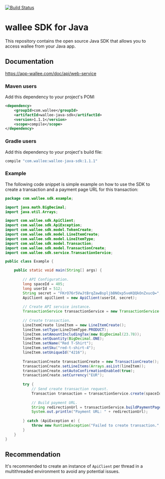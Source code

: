 [![Build Status](https://travis-ci.org/wallee-payment/java-sdk.svg?branch=master)](https://travis-ci.org/wallee-payment/java-sdk)

# wallee SDK for Java

This repository contains the open source Java SDK that allows you to access wallee from your Java app.

## Documentation

https://app-wallee.com/doc/api/web-service

### Maven users

Add this dependency to your project's POM:

```xml
<dependency>
    <groupId>com.wallee</groupId>
    <artifactId>wallee-java-sdk</artifactId>
    <version>1.1.1</version>
    <scope>compile</scope>
</dependency>
```

### Gradle users

Add this dependency to your project's build file:

```groovy
compile "com.wallee:wallee-java-sdk:1.1.1"
```

### Example

The following code snippet is simple example on how to use the SDK to create a transaction and a payment page URL for this transaction:

```java
package com.wallee.sdk.example;

import java.math.BigDecimal;
import java.util.Arrays;

import com.wallee.sdk.ApiClient;
import com.wallee.sdk.ApiException;
import com.wallee.sdk.model.TokenCreate;
import com.wallee.sdk.model.LineItemCreate;
import com.wallee.sdk.model.LineItemType;
import com.wallee.sdk.model.Transaction;
import com.wallee.sdk.model.TransactionCreate;
import com.wallee.sdk.service.TransactionService;

public class Example {

    public static void main(String[] args) {
	
		// API Configuration.
		long spaceId = 405;
		long userId = 512;
		String secret = "FKrO76r5VwJtBrqZawBspljbBNOxp5veKQQkOnZxucQ=";
		ApiClient apiClient = new ApiClient(userId, secret);
	
		// Create API service instance.
		TransactionService transactionService = new TransactionService(apiClient);
	
		// Create transaction.
		LineItemCreate lineItem = new LineItemCreate();
		lineItem.setType(LineItemType.PRODUCT);
		lineItem.setAmountIncludingTax(new BigDecimal(23.78));
		lineItem.setQuantity(BigDecimal.ONE);
		lineItem.setName("Red T-Shirt");
		lineItem.setSku("red-t-shirt-4");
		lineItem.setUniqueId("4216");
	
		TransactionCreate transactionCreate = new TransactionCreate();
		transactionCreate.setLineItems(Arrays.asList(lineItem));
		transactionCreate.setAutoConfirmationEnabled(true);
		transactionCreate.setCurrency("EUR");
	
		try {
		    // Send create transaction request.
		    Transaction transaction = transactionService.create(spaceId, transactionCreate);
	
		    // Build payment URL.
		    String redirectionUrl = transactionService.buildPaymentPageUrl(spaceId, transaction.getId());
		    System.out.println("Payment URL: " + redirectionUrl);
	
		} catch (ApiException e) {
		    throw new RuntimeException("Failed to create transaction.", e);
		}
    }
}
```


## Recommendation

It's recommended to create an instance of `ApiClient` per thread in a multithreaded environment to avoid any potential issues.

